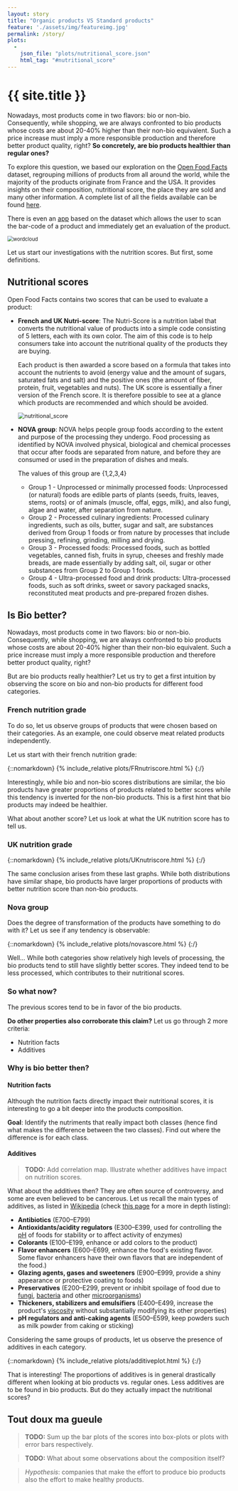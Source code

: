 ```yaml
---
layout: story
title: "Organic products VS Standard products"
feature: './assets/img/featureimg.jpg'
permalink: /story/
plots:
  -
    json_file: "plots/nutritional_score.json"
    html_tag: "#nutritional_score"
---
```


# {{ site.title }}

Nowadays, most products come in two flavors: bio or non-bio. Consequently, while shopping, we are always confronted to bio products whose costs are about 20-40% higher than their non-bio equivalent. Such a price increase must imply a more responsible production and therefore better product quality, right? **So concretely, are bio products healthier than regular ones?**

To explore this question, we based our exploration on the [Open Food Facts](https://fr.openfoodfacts.org/) dataset, regrouping millions of products from all around the world, while the majority of the products originate from France and the USA. It provides insights on their composition, nutritional score, the place they are sold and many other information.  A complete list of all the fields available can be found [here](https://static.openfoodfacts.org/data/data-fields.txt).

There is even an [app](https://play.google.com/store/apps/details?id=org.openfoodfacts.scanner&hl=fr_CH) based on the dataset which allows the user to scan the bar-code of a product and immediately get an evaluation of the product.

<img src="images/wordcloud.png" alt="wordcloud" style="zoom:80%;" />

Let us start our investigations with the nutrition scores. But first, some definitions.

## Nutritional scores

Open Food Facts contains two scores that can be used to evaluate a product:

- **French and UK Nutri-score**: The Nutri-Score is a nutrition label that converts the nutritional value of products into a simple code consisting of 5 letters, each with its own color. The aim of this code is to help consumers take into account the nutritional quality of the products they are buying.

  Each product is then awarded a score based on a formula that takes into account the nutrients to avoid (energy value and the amount of sugars, saturated fats and salt) and the positive ones (the amount of fiber, protein, fruit, vegetables and nuts).  The UK score is essentially a finer version of the French score. It is therefore possible to see at a glance which products are recommended and which should be avoided.

  <img src="images/nutri_score_def.png"  alt="nutritional_score"   style="zoom:90%;"  />

- **NOVA group**:  NOVA helps people group foods according to the extent and purpose of the processing they undergo. Food processing as identified by NOVA involved physical, biological and chemical processes that occur after foods are separated from nature, and before they are consumed or used in the preparation of dishes and meals.

   The values of this group are {1,2,3,4}

  - Group 1 - Unprocessed or minimally processed foods: Unprocessed (or natural) foods are edible parts of plants (seeds, fruits, leaves, stems, roots) or of animals (muscle, offal, eggs, milk), and also fungi, algae and water, after separation from nature.
  - Group 2 - Processed culinary ingredients: Processed culinary ingredients, such as oils, butter, sugar and salt, are substances derived from Group 1 foods or from nature by processes that include pressing, refining, grinding, milling and drying.
  - Group 3 - Processed foods: Processed foods, such as bottled vegetables, canned fish, fruits in syrup, cheeses and freshly made breads, are made essentially by adding salt, oil, sugar or other substances from Group 2 to Group 1 foods.
  - Group 4 - Ultra-processed food and drink products: Ultra-processed foods, such as soft drinks, sweet or savory packaged snacks, reconstituted meat products and pre-prepared frozen dishes.

## Is Bio better?

Nowadays, most products come in two flavors: bio or non-bio. Consequently, while shopping, we are always confronted to bio products whose costs are about 20-40% higher than their non-bio equivalent. Such a price increase must imply a more responsible production and therefore better product quality, right?

But are bio products really healthier? Let us try to get a first intuition by observing the score on bio and non-bio products for different food categories.

### French nutrition grade

To do so, let us observe groups of products that were chosen based on their categories. As an example, one could observe meat related products independently.

Let us start with their french nutrition grade:

{::nomarkdown}
{% include_relative plots/FRnutriscore.html %}
{:/}

Interestingly, while bio and non-bio scores distributions are similar, the bio products have greater proportions of products related to better scores while this tendency is inverted for the non-bio products. This is a first hint that bio products may indeed be healthier.

What about another score? Let us look at what the UK nutrition score has to tell us.

### UK nutrition grade

{::nomarkdown}
{% include_relative plots/UKnutriscore.html %}
{:/}

The same conclusion arises from these last graphs. While both distributions have similar shape, bio products have larger proportions of products with better nutrition score than non-bio products.

### Nova group

Does the degree of transformation of the products have something to do with it? Let us see if any tendency is observable:

{::nomarkdown}
{% include_relative plots/novascore.html %}
{:/}

Well... While both categories show relatively high levels of processing, the bio products tend to still have slightly better scores. They indeed tend to be less processed, which contributes to their nutritional scores.

### So what now?

The previous scores tend to be in favor of the bio products.

**Do other properties also corroborate this claim?** Let us go through 2 more criteria:

- Nutrition facts
- Additives

### Why is bio better then?

#### Nutrition facts

Although the nutrition facts directly impact their nutritional scores, it is interesting to go a bit deeper into the products composition.

**Goal**: Identify the nutriments that really impact both classes (hence find what makes the difference between the two classes).  Find out where the difference is for each class.

#### Additives

>  **TODO:** Add correlation map. Illustrate whether additives have impact on nutrition scores.

What about the additives then? They are often source of controversy, and some are even believed to be cancerous. Let us recall the main types of additives, as listed in [Wikipedia](https://en.wikipedia.org/wiki/Food_additive) (check [this page](https://en.wikipedia.org/wiki/E_number) for a more in depth listing):

- **Antibiotics** (E700–E799)
- **Antioxidants/acidity regulators** (E300–E399, used for controlling the [pH](https://en.wikipedia.org/wiki/PH) of foods for stability or to affect activity of enzymes)
- **Colorants** (E100–E199, enhance or add colors to the product)
- **Flavor enhancers** (E600–E699, enhance the food's existing flavor. Some flavor enhancers have their own flavors that are independent of the food.)
- **Glazing agents, gases and sweeteners** (E900–E999, provide a shiny appearance or protective coating to foods)
- **Preservatives** (E200–E299, prevent or inhibit spoilage of food due to [fungi](https://en.wikipedia.org/wiki/Fungus), [bacteria](https://en.wikipedia.org/wiki/Bacteria) and other [microorganisms](https://en.wikipedia.org/wiki/Microorganism))
- **Thickeners, stabilizers and emulsifiers** (E400–E499, increase the product's [viscosity](https://en.wikipedia.org/wiki/Viscosity) without substantially modifying its other properties)
- **pH regulators and anti-caking agents** (E500–E599, keep powders such as milk powder from caking or sticking)

Considering the same groups of products, let us observe the presence of additives in each category.

{::nomarkdown}
{% include_relative plots/additiveplot.html %}
{:/}

That is interesting! The proportions of additives is in general drastically different when looking at bio products vs. regular ones. Less additives are to be found in bio products. But do they actually impact the nutritional scores?

## Tout doux ma gueule

> **TODO:** Sum up the bar plots of the scores into box-plots or plots with error bars respectively.

> **TODO:** What about some observations about the composition itself?

> *Hypothesis*: companies that make the effort to produce bio products also the effort to make healthy products.
